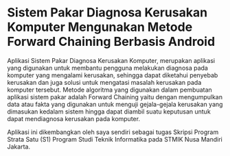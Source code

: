 # Sistem Pakar Diagnosa Kerusakan Komputer Mengunakan Metode Forward Chaining Berbasis Android

Aplikasi Sistem Pakar Diagnosa Kerusakan Komputer, merupakan aplikasi yang digunakan untuk membantu pengguna melakukan diagnosa pada komputer yang mengalami kerusakan, sehingga dapat diketahui penyebab kerusakan dan juga solusi untuk mengatasi masalah kerusakan pada komputer tersebut. Metode algoritma yang digunakan dalam pembuatan aplikasi sistem pakar adalah Forward Chaining yaitu dengan mengumpulkan data atau fakta yang digunakan untuk menguji gejala-gejala kerusakan yang dimasukan kedalam sistem hingga dapat diambil suatu keputusan untuk dapat mendiagnosa kerusakan pada komputer. 

Aplikasi ini dikembangkan oleh saya sendiri sebagai tugas Skripsi Program Strata Satu (S1) Program Studi Teknik Informatika pada STMIK Nusa Mandiri Jakarta.
